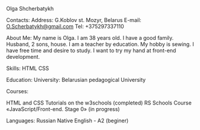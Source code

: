 Olga Shcherbatykh

Contacts:
Address: G.Koblov st. Mozyr, Belarus
E-mail: O.Scherbatykh@gmail.com
Tel: +375297337110

About Me:
My name is Olga. I am 38 years old. I have a good family. Husband, 2 sons, house.
I am a teacher by education. My hobby is sewing. I have free time and desire to study.
I want to try my hand at front-end development.

Skills:
HTML
CSS

Education:
University: Belarusian pedagogical University

Courses:

HTML and CSS Tutorials on the w3schools (completed)
RS Schools Course «JavaScript/Front-end. Stage 0» (in progress)

Languages:
Russian Native
English - A2 (beginer)
